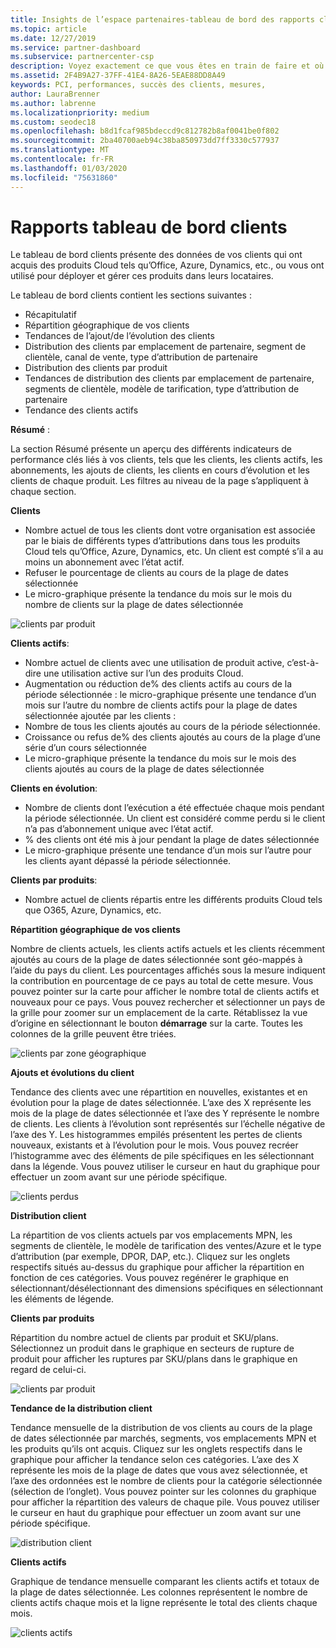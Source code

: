 ```yaml
---
title: Insights de l’espace partenaires-tableau de bord des rapports client | Espace partenaires
ms.topic: article
ms.date: 12/27/2019
ms.service: partner-dashboard
ms.subservice: partnercenter-csp
description: Voyez exactement ce que vous êtes en train de faire et où vous pouvez améliorer les ventes et le déploiement, ainsi que le développement client
ms.assetid: 2F4B9A27-37FF-41E4-8A26-5EAE88DD8A49
keywords: PCI, performances, succès des clients, mesures,
author: LauraBrenner
ms.author: labrenne
ms.localizationpriority: medium
ms.custom: seodec18
ms.openlocfilehash: b8d1fcaf985bdeccd9c812782b8af0041be0f802
ms.sourcegitcommit: 2ba40700aeb94c38ba850973dd7ff3330c577937
ms.translationtype: MT
ms.contentlocale: fr-FR
ms.lasthandoff: 01/03/2020
ms.locfileid: "75631860"
---
```

# <a name="customers-dashboard-reports"></a>Rapports tableau de bord clients

Le tableau de bord clients présente des données de vos clients qui ont acquis des produits Cloud tels qu’Office, Azure, Dynamics, etc., ou vous ont utilisé pour déployer et gérer ces produits dans leurs locataires. 
 
Le tableau de bord clients contient les sections suivantes : 

- Récapitulatif  
- Répartition géographique de vos clients 
- Tendances de l’ajout/de l’évolution des clients 
- Distribution des clients par emplacement de partenaire, segment de clientèle, canal de vente, type d’attribution de partenaire 
- Distribution des clients par produit 
- Tendances de distribution des clients par emplacement de partenaire, segments de clientèle, modèle de tarification, type d’attribution de partenaire 
- Tendance des clients actifs 

**Résumé** : 

La section Résumé présente un aperçu des différents indicateurs de performance clés liés à vos clients, tels que les clients, les clients actifs, les abonnements, les ajouts de clients, les clients en cours d’évolution et les clients de chaque produit. Les filtres au niveau de la page s’appliquent à chaque section. 

**Clients**

- Nombre actuel de tous les clients dont votre organisation est associée par le biais de différents types d’attributions dans tous les produits Cloud tels qu’Office, Azure, Dynamics, etc. Un client est compté s’il a au moins un abonnement avec l’état actif.  
-  Refuser le pourcentage de clients au cours de la plage de dates sélectionnée 
- Le micro-graphique présente la tendance du mois sur le mois du nombre de clients sur la plage de dates sélectionnée

![clients par produit](images/pci/customerproduct.png)

**Clients actifs**: 

- Nombre actuel de clients avec une utilisation de produit active, c’est-à-dire une utilisation active sur l’un des produits Cloud. 
- Augmentation ou réduction de% des clients actifs au cours de la période sélectionnée : le micro-graphique présente une tendance d’un mois sur l’autre du nombre de clients actifs pour la plage de dates sélectionnée ajoutée par les clients : 
- Nombre de tous les clients ajoutés au cours de la période sélectionnée.   
- Croissance ou refus de% des clients ajoutés au cours de la plage d’une série d’un cours sélectionnée 
- Le micro-graphique présente la tendance du mois sur le mois des clients ajoutés au cours de la plage de dates sélectionnée 

**Clients en évolution**: 
- Nombre de clients dont l’exécution a été effectuée chaque mois pendant la période sélectionnée. Un client est considéré comme perdu si le client n’a pas d’abonnement unique avec l’état actif. 
- % des clients ont été mis à jour pendant la plage de dates sélectionnée 
- Le micro-graphique présente une tendance d’un mois sur l’autre pour les clients ayant dépassé la période sélectionnée. 
 
**Clients par produits**: 
- Nombre actuel de clients répartis entre les différents produits Cloud tels que O365, Azure, Dynamics, etc.  

**Répartition géographique de vos clients**

Nombre de clients actuels, les clients actifs actuels et les clients récemment ajoutés au cours de la plage de dates sélectionnée sont géo-mappés à l’aide du pays du client. Les pourcentages affichés sous la mesure indiquent la contribution en pourcentage de ce pays au total de cette mesure. Vous pouvez pointer sur la carte pour afficher le nombre total de clients actifs et nouveaux pour ce pays. Vous pouvez rechercher et sélectionner un pays de la grille pour zoomer sur un emplacement de la carte. Rétablissez la vue d’origine en sélectionnant le bouton **démarrage** sur la carte. Toutes les colonnes de la grille peuvent être triées.  

![clients par zone géographique](images/pci/customersgeo.png)

**Ajouts et évolutions du client**

Tendance des clients avec une répartition en nouvelles, existantes et en évolution pour la plage de dates sélectionnée. L’axe des X représente les mois de la plage de dates sélectionnée et l’axe des Y représente le nombre de clients. Les clients à l’évolution sont représentés sur l’échelle négative de l’axe des Y. Les histogrammes empilés présentent les pertes de clients nouveaux, existants et à l’évolution pour le mois. Vous pouvez recréer l’histogramme avec des éléments de pile spécifiques en les sélectionnant dans la légende. Vous pouvez utiliser le curseur en haut du graphique pour effectuer un zoom avant sur une période spécifique. 

![clients perdus](images/pci/customerslost.png)

**Distribution client**

La répartition de vos clients actuels par vos emplacements MPN, les segments de clientèle, le modèle de tarification des ventes/Azure et le type d’attribution (par exemple, DPOR, DAP, etc.). Cliquez sur les onglets respectifs situés au-dessus du graphique pour afficher la répartition en fonction de ces catégories. Vous pouvez regénérer le graphique en sélectionnant/désélectionnant des dimensions spécifiques en sélectionnant les éléments de légende. 

**Clients par produits**

Répartition du nombre actuel de clients par produit et SKU/plans. Sélectionnez un produit dans le graphique en secteurs de rupture de produit pour afficher les ruptures par SKU/plans dans le graphique en regard de celui-ci.

![clients par produit](images/pci/customerbyprod.png)



**Tendance de la distribution client** 

Tendance mensuelle de la distribution de vos clients au cours de la plage de dates sélectionnée par marchés, segments, vos emplacements MPN et les produits qu’ils ont acquis. Cliquez sur les onglets respectifs dans le graphique pour afficher la tendance selon ces catégories. L’axe des X représente les mois de la plage de dates que vous avez sélectionnée, et l’axe des ordonnées est le nombre de clients pour la catégorie sélectionnée (sélection de l’onglet). Vous pouvez pointer sur les colonnes du graphique pour afficher la répartition des valeurs de chaque pile. Vous pouvez utiliser le curseur en haut du graphique pour effectuer un zoom avant sur une période spécifique.   

![distribution client](images/pci/customerdistri.png)

**Clients actifs**

Graphique de tendance mensuelle comparant les clients actifs et totaux de la plage de dates sélectionnée. Les colonnes représentent le nombre de clients actifs chaque mois et la ligne représente le total des clients chaque mois. 

![clients actifs](images/pci/activecustomer.png)

